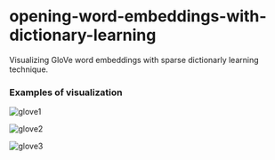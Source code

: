 # opening-word-embeddings-with-dictionary-learning

Visualizing GloVe word embeddings with sparse dictionarly learning technique.

### Examples of visualization

![glove1](https://user-images.githubusercontent.com/38153933/102026885-e0c4fd00-3da0-11eb-93f4-6ce0521f9d80.png)

![glove2](https://user-images.githubusercontent.com/38153933/102026886-e15d9380-3da0-11eb-9906-a608fcdd7803.png)

![glove3](https://user-images.githubusercontent.com/38153933/102026887-e1f62a00-3da0-11eb-81dd-8b9427c9899f.png)
